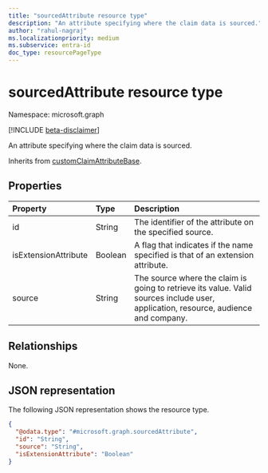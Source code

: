 ```yaml
---
title: "sourcedAttribute resource type"
description: "An attribute specifying where the claim data is sourced."
author: "rahul-nagraj"
ms.localizationpriority: medium
ms.subservice: entra-id
doc_type: resourcePageType
---
```


# sourcedAttribute resource type

Namespace: microsoft.graph

[!INCLUDE [beta-disclaimer](../../includes/beta-disclaimer.md)]

An attribute specifying where the claim data is sourced.

Inherits from [customClaimAttributeBase](../resources/customclaimattributebase.md).

## Properties
|Property|Type|Description|
|:---|:---|:---|
|id|String|The identifier of the attribute on the specified source.|
|isExtensionAttribute|Boolean|A flag that indicates if the name specified is that of an extension attribute.|
|source|String|The source where the claim is going to retrieve its value. Valid sources include user, application, resource, audience and company.|

## Relationships
None.

## JSON representation
The following JSON representation shows the resource type.
<!-- {
  "blockType": "resource",
  "@odata.type": "microsoft.graph.sourcedAttribute"
}
-->
``` json
{
  "@odata.type": "#microsoft.graph.sourcedAttribute",
  "id": "String",
  "source": "String",
  "isExtensionAttribute": "Boolean"
}
```

